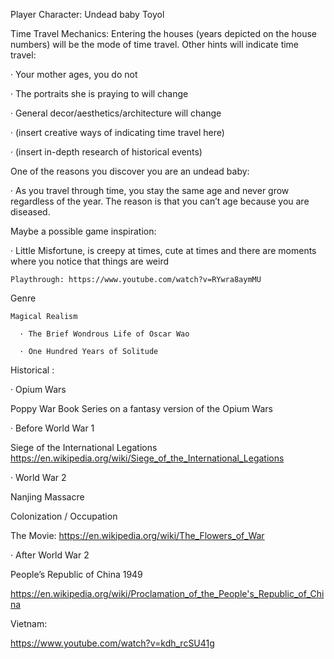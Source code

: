 Player Character: Undead baby Toyol  

Time Travel Mechanics: Entering the houses (years depicted on the house numbers) will be the mode of time travel. Other hints will indicate time travel: 

  · Your mother ages, you do not 

  · The portraits she is praying to will change 

  · General decor/aesthetics/architecture will change 

  · (insert creative ways of indicating time travel here) 

  · (insert in-depth research of historical events)

One of the reasons you discover you are an undead baby: 

  · As you travel through time, you stay the same age and never grow regardless of the year. The reason is that you can’t age because you are diseased.  

Maybe a possible game inspiration:  

  · Little Misfortune, is creepy at times, cute at times and there are moments where you notice that things are weird 

    Playthrough: https://www.youtube.com/watch?v=RYwra8aymMU  

Genre 

    Magical Realism 

      · The Brief Wondrous Life of Oscar Wao 

      · One Hundred Years of Solitude 
Historical :  

  · Opium Wars 

Poppy War Book Series on a fantasy version of the Opium Wars 

  · Before World War 1 

Siege of the International Legations https://en.wikipedia.org/wiki/Siege_of_the_International_Legations 

  · World War 2 

Nanjing Massacre 

Colonization / Occupation 

The Movie: https://en.wikipedia.org/wiki/The_Flowers_of_War 

  · After World War 2 

People’s Republic of China 1949 

https://en.wikipedia.org/wiki/Proclamation_of_the_People's_Republic_of_China 

Vietnam: 

https://www.youtube.com/watch?v=kdh_rcSU41g 
